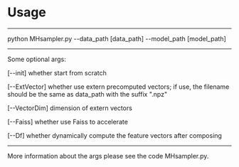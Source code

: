 # Usage
---
python MHsampler.py  --data_path [data_path] --model_path [model_path] 

---

Some optional args:

[--init] whether start from scratch

[--ExtVector] whether use extern precomputed vectors; if use, the filename should be the same as data_path with the suffix ".npz"

[--VectorDim] dimension of extern vectors

[--Faiss] whether use Faiss to accelerate

[--Df] whether dynamically compute the feature vectors after composing

---
More information about the args please see the code MHsampler.py.
